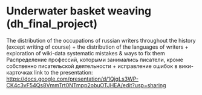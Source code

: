 # Underwater basket weaving (dh_final_project)
The distribution of the occupations of russian writers throughout the history (except writing of course) + the distribution of the languages of writers + exploration of wiki-data systematic mistakes & ways to fix them
Распределение профессий, которыми занимались писатели, кроме собственно писательской деятельности + исправление ошибок в вики-карточках
link to the presentation: https://docs.google.com/presentation/d/1QjqLs3WP-CK4c3vF54Qs8VmmTrt0NTmpp2obuOTJHEA/edit?usp=sharing
